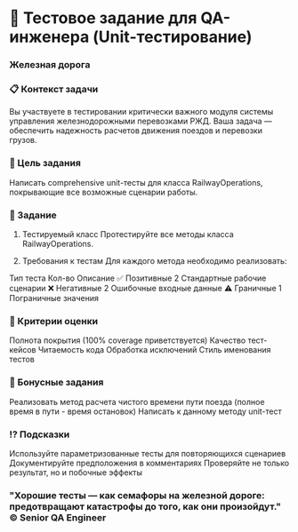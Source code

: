# 🚂 Тестовое задание для QA-инженера (Unit-тестирование)

### Железная дорога

### 📋 Контекст задачи
Вы участвуете в тестировании критически важного модуля системы управления железнодорожными перевозками РЖД. Ваша задача — обеспечить надежность расчетов движения поездов и перевозки грузов.

### 🎯 Цель задания
Написать comprehensive unit-тесты для класса RailwayOperations, покрывающие все возможные сценарии работы.

### 📝 Задание
1. Тестируемый класс
Протестируйте все методы класса RailwayOperations.

2. Требования к тестам
Для каждого метода необходимо реализовать:

Тип теста	Кол-во	Описание
✅ Позитивные	2	Стандартные рабочие сценарии
❌ Негативные	2	Ошибочные входные данные
⚠️ Граничные	1	Пограничные значения

### 🧪 Критерии оценки
Полнота покрытия (100% coverage приветствуется)
Качество тест-кейсов
Читаемость кода
Обработка исключений
Стиль именования тестов

### 💎 Бонусные задания
Реализовать метод расчета чистого времени пути поезда (полное время в пути - время остановок)
Написать к данному методу unit-тест

### ⁉️ Подсказки
Используйте параметризованные тесты для повторяющихся сценариев
Документируйте предположения в комментариях
Проверяйте не только результат, но и побочные эффекты

### "Хорошие тесты — как семафоры на железной дороге: предотвращают катастрофы до того, как они произойдут." © Senior QA Engineer
